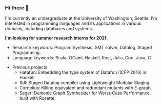### Hi there 👋

I'm currently an undergraduate at the University of Washington, Seattle. I'm interested in programming languages and its applications in various domains, including databases and systems.

**I'm looking for summer research interns for 2021.**

- Research keywords: Program Synthesis, SMT solver, Datalog, Staged Programming.
- Language keywords: Scala, OCaml, Haskell, Rust, Julia, Coq, Java, C.
<!-- - Interested but (currently) not on my research agenda: continuations and effects, design and implementation of type systems, advanced type theory (DT, HoTT, etc.), virtual machine.
- Beautiful ideas in programming languages: definitional interpreter, abstract machine, monads, theorems for free, CPS, Futamura projection, homoiconicity, logic programming, ...
-->
- Previous projects
  - Hatafun: Embedding the type system of Datafun (ICFP 2016) in Haskell.
  - Sdl: Staged Datalog compiler using Lightweight Modular Staging.
  - Cornelius: Killing equivalent and redundant mutants with E-graph.
  - Sager: Demonic Graph Synthesizer for Worst-Case Performance, built with Rosette.
  
 
<!--
**yihozhang/yihozhang** is a ✨ _special_ ✨ repository because its `README.md` (this file) appears on your GitHub profile.

Here are some ideas to get you started:

- 🔭 I’m currently working on ...
- 🌱 I’m currently learning ...
- 👯 I’m looking to collaborate on ...
- 🤔 I’m looking for help with ...
- 💬 Ask me about ...
- 📫 How to reach me: ...
- 😄 Pronouns: ...
- ⚡ Fun fact: ...
-->
